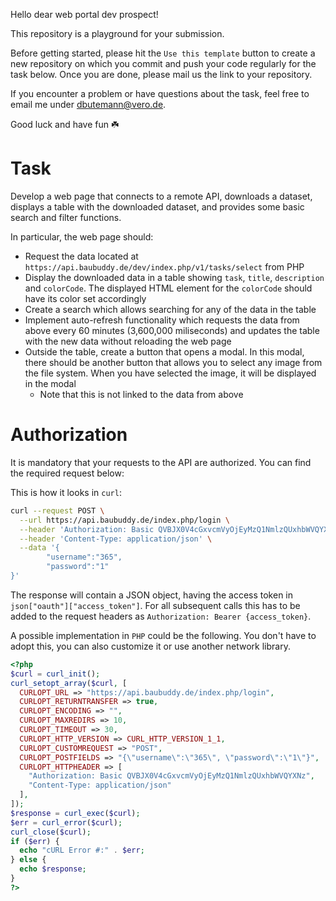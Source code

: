 Hello dear web portal dev prospect!

This repository is a playground for your submission.

Before getting started, please hit the `Use this template` button to create a new repository on which you commit and push your code regularly for the task below. Once you are done, please mail us the link to your repository.

If you encounter a problem or have questions about the task, feel free to email me under <dbutemann@vero.de>.

Good luck and have fun ☘️

# Task

Develop a web page that connects to a remote API, downloads a dataset, displays a table with the downloaded dataset, and provides some basic search and filter functions.

In particular, the web page should:

- Request the data located at `https://api.baubuddy.de/dev/index.php/v1/tasks/select` from PHP
- Display the downloaded data in a table showing `task`, `title`, `description` and `colorCode`. The displayed HTML element for the `colorCode` should have its color set accordingly
- Create a search which allows searching for any of the data in the table
- Implement auto-refresh functionality which requests the data from above every 60 minutes (3,600,000 miliseconds) and updates the table with the new data without reloading the web page
- Outside the table, create a button that opens a modal. In this modal, there should be another button that allows you to select any image from the file system. When you have selected the image, it will be displayed in the modal
  - Note that this is not linked to the data from above

# Authorization

It is mandatory that your requests to the API are authorized. You can find the required request below:

This is how it looks in `curl`:

```bash
curl --request POST \
  --url https://api.baubuddy.de/index.php/login \
  --header 'Authorization: Basic QVBJX0V4cGxvcmVyOjEyMzQ1NmlzQUxhbWVQYXNz' \
  --header 'Content-Type: application/json' \
  --data '{
        "username":"365",
        "password":"1"
}'
```

The response will contain a JSON object, having the access token in `json["oauth"]["access_token"]`. For all subsequent calls this has to be added to the request headers as `Authorization: Bearer {access_token}`.

A possible implementation in `PHP` could be the following. You don't have to adopt this, you can also customize it or use another network library.

```php
<?php
$curl = curl_init();
curl_setopt_array($curl, [
  CURLOPT_URL => "https://api.baubuddy.de/index.php/login",
  CURLOPT_RETURNTRANSFER => true,
  CURLOPT_ENCODING => "",
  CURLOPT_MAXREDIRS => 10,
  CURLOPT_TIMEOUT => 30,
  CURLOPT_HTTP_VERSION => CURL_HTTP_VERSION_1_1,
  CURLOPT_CUSTOMREQUEST => "POST",
  CURLOPT_POSTFIELDS => "{\"username\":\"365\", \"password\":\"1\"}",
  CURLOPT_HTTPHEADER => [
    "Authorization: Basic QVBJX0V4cGxvcmVyOjEyMzQ1NmlzQUxhbWVQYXNz",
    "Content-Type: application/json"
  ],
]);
$response = curl_exec($curl);
$err = curl_error($curl);
curl_close($curl);
if ($err) {
  echo "cURL Error #:" . $err;
} else {
  echo $response;
}
?>
```

